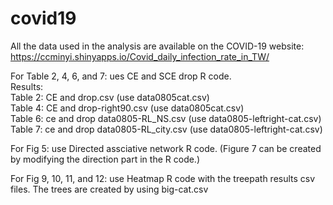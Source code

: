 # covid19
All the data used in the analysis are available on the COVID-19 website:
https://ccminyi.shinyapps.io/Covid_daily_infection_rate_in_TW/  

For Table 2, 4, 6, and 7: ues CE and SCE drop R code.     
Results:  
Table 2: CE and drop.csv  (use data0805cat.csv)  
Table 4: CE and drop-right90.csv  (use data0805cat.csv)  
Table 6: ce and drop data0805-RL_NS.csv  (use data0805-leftright-cat.csv)    
Table 7: ce and drop data0805-RL_city.csv (use data0805-leftright-cat.csv)      

For Fig 5: use Directed assciative network R code. (Figure 7 can be created by modifying the direction part in the R code.)  

For Fig 9, 10, 11, and 12: use Heatmap R code with the treepath results csv files. The trees are created by using big-cat.csv 
